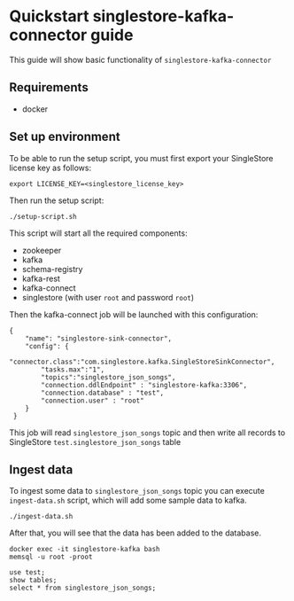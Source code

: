 # Quickstart singlestore-kafka-connector guide

This guide will show basic functionality of `singlestore-kafka-connector`

## Requirements

* docker

## Set up environment

To be able to run the setup script, you must first export your SingleStore license key as follows:

```
export LICENSE_KEY=<singlestore_license_key>
```

Then run the setup script:

```
./setup-script.sh
```

This script will start all the required components: 
* zookeeper 
* kafka 
* schema-registry 
* kafka-rest
* kafka-connect
* singlestore (with user `root` and password `root`)

Then the kafka-connect job will be launched with this configuration:

```
{
    "name": "singlestore-sink-connector",
    "config": {
        "connector.class":"com.singlestore.kafka.SingleStoreSinkConnector",
        "tasks.max":"1",
        "topics":"singlestore_json_songs",
        "connection.ddlEndpoint" : "singlestore-kafka:3306",
        "connection.database" : "test",
        "connection.user" : "root"
    }
 }
```

This job will read `singlestore_json_songs` topic 
and then write all records to SingleStore `test.singlestore_json_songs` table

## Ingest data

To ingest some data to `singlestore_json_songs` topic you can execute `ingest-data.sh` script, 
which will add some sample data to kafka.

```
./ingest-data.sh
```

After that, you will see that the data has been added to the database.

```
docker exec -it singlestore-kafka bash
memsql -u root -proot

use test;
show tables;
select * from singlestore_json_songs;
```